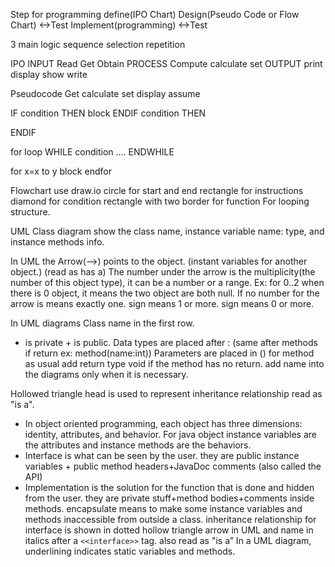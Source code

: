 Step for programming
define(IPO Chart)
Design(Pseudo Code or Flow Chart) <->Test
Implement(programming) <->Test

3 main logic
sequence
selection
repetition

IPO
INPUT Read Get Obtain
PROCESS Compute calculate set
OUTPUT print display show write

Pseudocode
Get calculate set display assume

IF condition THEN
block
ENDIF condition THEN

ENDIF

for loop WHILE condition
….
ENDWHILE

for x=x to y
block
endfor

Flowchart
use draw.io
circle for start and end
rectangle for instructions
diamond for condition
rectangle with two border for function
For looping structure.

UML Class diagram show the class name, instance variable name: type, and instance methods info.

In UML the Arrow(—>) points to the object. (instant variables for another object.) (read as has a)
The number under the arrow is the multiplicity(the number of this object type), it can be a number or a range. Ex: for 0..2 when there is 0 object, it means the two object are both null. If no number for the arrow is means exactly one.
sign means 1 or more.
sign means 0 or more.

In UML diagrams
Class name in the first row.

- is private + is public.
  Data types are placed after : (same after methods if return ex: method(name:int))
  Parameters are placed in () for method as usual
  add return type void if the method has no return.
  add name into the diagrams only when it is necessary.

Hollowed triangle head is used to represent inheritance relationship read as "is a".

- In object oriented programming, each object has three dimensions: identity, attributes, and behavior. For java object instance variables are the attributes and instance methods are the behaviors.
- Interface is what can be seen by the user. they are public instance variables + public method headers+JavaDoc comments (also called the API)
- Implementation is the solution for the function that is done and hidden from the user. they are private stuff+method bodies+comments inside methods.
  encapsulate means to make some instance variables and methods inaccessible from outside a class.
  inheritance relationship for interface is shown in dotted hollow triangle arrow in UML and name in italics after a `<<interface>>` tag. also read as "is a”
  In a UML diagram, underlining indicates static variables and methods.
